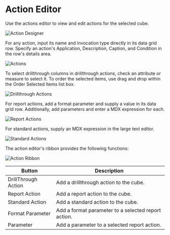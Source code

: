 # Action Editor

Use the actions editor to view and edit actions for the selected cube.

![Action Designer](/img/bimlstudio/Action1.png "Action Designer")

For any action, input its name and invocation type directly in its data grid row. Specify an action's Application, Description, Caption, and Condition in the 
row's details area.

![Actions](/img/bimlstudio/Action2.png "Actions")

To select drillthrough columns in drillthrough actions, check an attribute or measure to select it. To order the selected items, use drag and drop within the Order Selected Items list box.

![Drillthrough Actions](/img/bimlstudio/Action3.png "Drillthrough Actions")

For report actions, add a format parameter and supply a value in its data grid row. Additionally, add parameters and enter a MDX expression for each.

![Report Actions](/img/bimlstudio/Action5.png "Report Actions")

For standard actions, supply an MDX expression in the large text editor.

![Standard Actions](/img/bimlstudio/Action4.png "Standard Actions")

The action editor's ribbon provides the following functions:

![Action Ribbon](/img/bimlstudio/Action6.png "Action Ribbon")

Button | Description
--- | ---
DrillThrough Action | Add a drillthrough action to the cube.
Report Action | Add a report action to the cube.
Standard Action | Add a standard action to the cube.
Format Parameter | Add a format parameter to a selected report action.
Parameter | Add a parameter to a selected report action.
